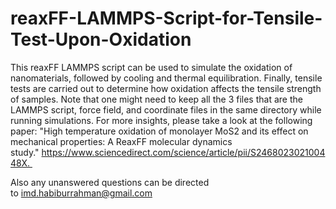 # reaxFF-LAMMPS-Script-for-Tensile-Test-Upon-Oxidation
This reaxFF LAMMPS script can be used to simulate the oxidation of nanomaterials, followed by cooling and thermal equilibration. Finally, tensile tests are carried out to determine how oxidation affects the tensile strength of samples. Note that one might need to keep all the 3 files that are the LAMMPS script, force field, and coordinate files in the same directory while running simulations. For more insights, please take a look at the following paper: "High temperature oxidation of monolayer MoS2 and its effect on mechanical properties: A ReaxFF molecular dynamics study." https://www.sciencedirect.com/science/article/pii/S246802302100448X. 

Also any unanswered questions can be directed to imd.habiburrahman@gmail.com
